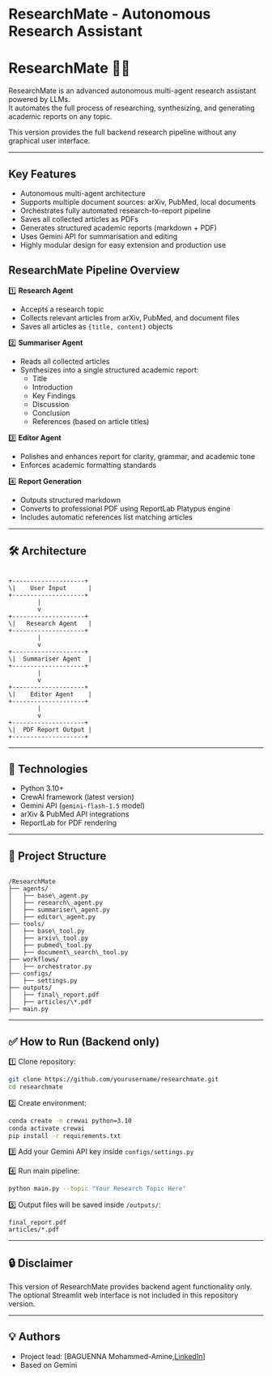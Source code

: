 # **ResearchMate - Autonomous Research Assistant**


# ResearchMate 🧠📄

ResearchMate is an advanced autonomous multi-agent research assistant powered by LLMs.  
It automates the full process of researching, synthesizing, and generating academic reports on any topic.

This version provides the full backend research pipeline without any graphical user interface.

---

## Key Features

- Autonomous multi-agent architecture
- Supports multiple document sources: arXiv, PubMed, local documents
- Orchestrates fully automated research-to-report pipeline
- Saves all collected articles as PDFs
- Generates structured academic reports (markdown + PDF)
- Uses Gemini API for summarisation and editing
- Highly modular design for easy extension and production use



## ResearchMate Pipeline Overview

1️⃣ **Research Agent**
- Accepts a research topic
- Collects relevant articles from arXiv, PubMed, and document files
- Saves all articles as `{title, content}` objects

2️⃣ **Summariser Agent**
- Reads all collected articles
- Synthesizes into a single structured academic report:
    - Title
    - Introduction
    - Key Findings
    - Discussion
    - Conclusion
    - References (based on article titles)

3️⃣ **Editor Agent**
- Polishes and enhances report for clarity, grammar, and academic tone
- Enforces academic formatting standards

4️⃣ **Report Generation**
- Outputs structured markdown
- Converts to professional PDF using ReportLab Platypus engine
- Includes automatic references list matching articles

---

## 🛠️ Architecture

```

+--------------------+
\|    User Input      |
+--------------------+
        |
        v
+--------------------+
\|   Research Agent   |
+--------------------+
        |
        v
+--------------------+
\|  Summariser Agent  |
+--------------------+
        |
        v
+--------------------+
\|    Editor Agent    |
+--------------------+
        |
        v
+--------------------+
\|  PDF Report Output |
+--------------------+

```

---

## 🔧 Technologies

- Python 3.10+
- CrewAI framework (latest version)
- Gemini API (`gemini-flash-1.5` model)
- arXiv & PubMed API integrations
- ReportLab for PDF rendering

---

## 📂 Project Structure

```

/ResearchMate
├── agents/
│   ├── base\_agent.py
│   ├── research\_agent.py
│   ├── summariser\_agent.py
│   ├── editor\_agent.py
├── tools/
│   ├── base\_tool.py
│   ├── arxiv\_tool.py
│   ├── pubmed\_tool.py
│   ├── document\_search\_tool.py
├── workflows/
│   ├── orchestrator.py
├── configs/
│   ├── settings.py
├── outputs/
│   ├── final\_report.pdf
│   ├── articles/\*.pdf
├── main.py

````

---

## ✅ How to Run (Backend only)

1️⃣ Clone repository:
```bash
git clone https://github.com/yourusername/researchmate.git
cd researchmate
````

2️⃣ Create environment:

```bash
conda create -n crewai python=3.10
conda activate crewai
pip install -r requirements.txt
```

3️⃣ Add your Gemini API key inside `configs/settings.py`

4️⃣ Run main pipeline:

```bash
python main.py --topic "Your Research Topic Here"
```

5️⃣ Output files will be saved inside `/outputs/`:

```
final_report.pdf
articles/*.pdf
```

---

## 🔒 Disclaimer

This version of ResearchMate provides backend agent functionality only.
The optional Streamlit web interface is not included in this repository version.

---

## 💡 Authors

* Project lead: \[BAGUENNA Mohammed-Amine,[LinkedIn](https://www.linkedin.com/in/baguenna-mohammed-amine/)]
* Based on Gemini

